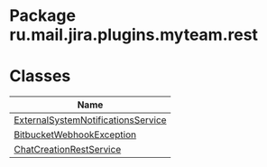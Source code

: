 Package ru.mail.jira.plugins.myteam.rest
========================================
Classes
=======
| Name                                                                        |
| --------------------------------------------------------------------------- |
| [ExternalSystemNotificationsService](ExternalSystemNotificationsService.md) |
| [BitbucketWebhookException](BitbucketWebhookException.md)                   |
| [ChatCreationRestService](ChatCreationRestService.md)                       |


